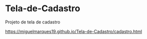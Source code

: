 # Tela-de-Cadastro
Projeto de tela de cadastro

https://miguelmarques19.github.io/Tela-de-Cadastro/cadastro.html
